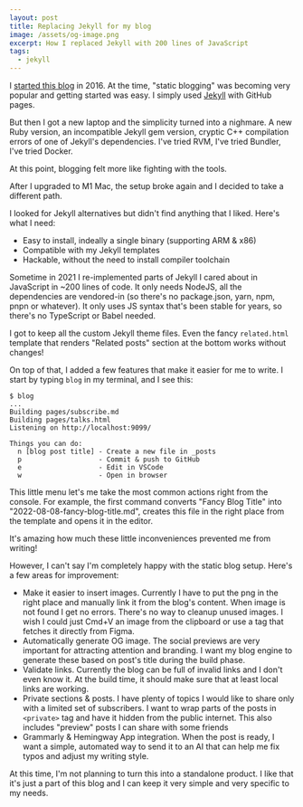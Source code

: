 ```yaml
---
layout: post
title: Replacing Jekyll for my blog
image: /assets/og-image.png
excerpt: How I replaced Jekyll with 200 lines of JavaScript
tags:
  - jekyll
---
```


I [started this blog](/hello-world) in 2016. At the time, "static blogging" was becoming very popular and getting started was easy. I simply used [Jekyll](https://jekyllrb.com/) with GitHub pages.

But then I got a new laptop and the simplicity turned into a nighmare. A new Ruby version, an incompatible Jekyll gem version, cryptic C++ compilation errors of one of Jekyll's dependencies. I've tried RVM, I've tried Bundler, I've tried Docker.

At this point, blogging felt more like fighting with the tools.

After I upgraded to M1 Mac, the setup broke again and I decided to take a different path.

I looked for Jekyll alternatives but didn't find anything that I liked. Here's what I need:

- Easy to install, indeally a single binary (supporting ARM & x86)
- Compatible with my Jekyll templates
- Hackable, without the need to install compiler toolchain

Sometime in 2021 I re-implemented parts of Jekyll I cared about in JavaScript in ~200 lines of code. It only needs NodeJS, all the dependencies are vendored-in (so there's no package.json, yarn, npm, pnpn or whatever). It only uses JS syntax that's been stable for years, so there's no TypeScript or Babel needed.

I got to keep all the custom Jekyll theme files. Even the fancy `related.html` template that renders "Related posts" section at the bottom works without changes!

On top of that, I added a few features that make it easier for me to write. I start by typing `blog` in my terminal, and I see this:

```
$ blog
...
Building pages/subscribe.md
Building pages/talks.html
Listening on http://localhost:9099/

Things you can do:
  n [blog post title] - Create a new file in _posts
  p                   - Commit & push to GitHub
  e                   - Edit in VSCode
  w                   - Open in browser
```

This little menu let's me take the most common actions right from the console. For example, the first command converts "Fancy Blog Title" into "2022-08-08-fancy-blog-title.md", creates this file in the right place from the template and opens it in the editor.

It's amazing how much these little inconveniences prevented me from writing!

However, I can't say I'm completely happy with the static blog setup. Here's a few areas for improvement:

- Make it easier to insert images. Currently I have to put the png in the right place and manually link it from the blog's content. When image is not found I get no errors. There's no way to cleanup unused images. I wish I could just Cmd+V an image from the clipboard or use a tag that fetches it directly from Figma.
- Automatically generate OG image. The social previews are very important for attracting attention and branding. I want my blog engine to generate these based on post's title during the build phase.
- Validate links. Currently the blog can be full of invalid links and I don't even know it. At the build time, it should make sure that at least local links are working.
- Private sections & posts. I have plenty of topics I would like to share only with a limited set of subscribers. I want to wrap parts of the posts in `<private>` tag and have it hidden from the public internet. This also includes "preview" posts I can share with some friends
- Grammarly & Hemingway App integration. When the post is ready, I want a simple, automated way to send it to an AI that can help me fix typos and adjust my writing style.

At this time, I'm not planning to turn this into a standalone product. I like that it's just a part of this blog and I can keep it very simple and very specific to my needs.

